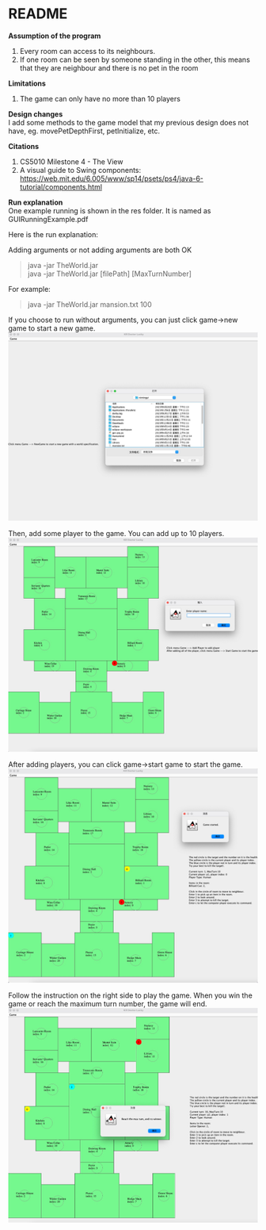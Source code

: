 # README
**Assumption of the program**
1. Every room can access to its neighbours.
2. If one room can be seen by someone standing in the other, this means that they are neighbour and there is no pet in the room

**Limitations**
1. The game can only have no more than 10 players

**Design changes**  
I add some methods to the game model that my previous design does not have, eg. movePetDepthFirst, petInitialize, etc.

**Citations**
1. CS5010 Milestone 4 - The View
2. A visual guide to Swing components:
https://web.mit.edu/6.005/www/sp14/psets/ps4/java-6-tutorial/components.html

**Run explanation**  
One example running is shown in the res folder. It is named as 
GUIRunningExample.pdf

Here is the run explanation: 

Adding arguments or not adding arguments are both OK
> java -jar TheWorld.jar  
> java -jar TheWorld.jar [filePath] [MaxTurnNumber]
> 
For example:
> java -jar TheWorld.jar mansion.txt 100

If you choose to run without arguments, you can just click game->new game to start a new game.
![image](res/RunningImage/1.png)

Then, add some player to the game. You can add up to 10 players.
![image](res/RunningImage/2.png)

After adding players, you can click game->start game to start the game.
![image](res/RunningImage/3.png)

Follow the instruction on the right side to play the game.
When you win the game or reach the maximum turn number, the game will end.
![image](res/RunningImage/4.png)